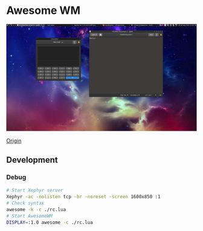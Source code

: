 # Awesome WM

![Screenshot Main](./doc/2020-04-04_22-01.png)

[Origin](https://github.com/lcpz/awesome-copycats)

## Development

### Debug

```sh
# Start Xephyr server
Xephyr -ac -nolisten tcp -br -noreset -screen 1600x850 :1
# Check syntax
awesome -k -c ./rc.lua
# Start AwesomeWM
DISPLAY=:1.0 awesome -c ./rc.lua

```
